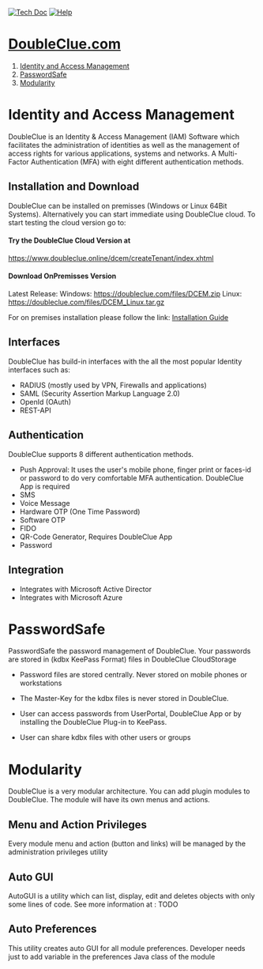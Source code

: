 [![Tech Doc](https://img.shields.io/badge/master-docs-875A7B.svg?style=flat&colorA=8F8F8F)](https://doubleclue.com/wp-content/uploads/DCEM_Manual_EN.pdf)
[![Help](https://img.shields.io/badge/master-help-875A7B.svg?style=flat&colorA=8F8F8F)](https://doubleclue.com/en/contact-us-eng/)

# [DoubleClue.com](https://www.doubleClue.com)

1. [Identity and Access Management]()
2. [PasswordSafe]()
3. [Modularity]()

# Identity and Access Management

DoubleClue is an Identity & Access Management (IAM) Software which facilitates the administration of identities as well as the management of access rights for various applications, systems and networks. A Multi-Factor Authentication (MFA) with eight different authentication methods.

## Installation and Download

DoubleClue can be installed on premisses (Windows or Linux 64Bit Systems). 
Alternatively you can start immediate using DoubleClue cloud.
To start testing the cloud version go to: 

#### Try the DoubleClue Cloud Version at

https://www.doubleclue.online/dcem/createTenant/index.xhtml

#### Download OnPremisses Version

Latest Release:
Windows: https://doubleclue.com/files/DCEM.zip
Linux: https://doubleclue.com/files/DCEM_Linux.tar.gz

For on premises installation please follow the link: <a href="https://doubleclue.com/wp-content/uploads/Quick_Installation_Guide_EN.pdf">Installation Guide</a>

## Interfaces

DoubleClue has build-in interfaces with the all the most popular Identity interfaces such as:

- RADIUS (mostly used by VPN, Firewalls and applications)
- SAML (Security Assertion Markup Language 2.0)
- OpenId (OAuth)
- REST-API

## Authentication

DoubleClue supports 8 different authentication methods.

- Push Approval: It uses the user's mobile phone, finger print or faces-id or password to do very comfortable MFA authentication. DoubleClue App is required
- SMS
- Voice Message
- Hardware OTP (One Time Password)
- Software OTP
- FIDO
- QR-Code Generator,  Requires DoubleClue App
- Password

## Integration

- Integrates with Microsoft Active Director
- Integrates with Microsoft Azure

# PasswordSafe

PasswordSafe the password management of DoubleClue. Your passwords are stored in (kdbx KeePass Format) files in DoubleClue CloudStorage 

- Password files are stored centrally. Never stored on mobile phones or workstations

- The Master-Key for the kdbx files is never stored in DoubleClue. 

- User can access passwords from UserPortal, DoubleClue App or by installing the DoubleClue Plug-in to KeePass.

- User can share kdbx files with other users or groups

# Modularity

DoubleClue is a very modular architecture. You can add plugin modules to DoubleClue. The module will have its own menus and actions.

## Menu and Action Privileges

Every module menu and action (button and links) will be managed by the administration privileges utility

## Auto GUI

AutoGUI is a utility which can list, display, edit and deletes objects with only some lines of code. See more information at : TODO

## Auto Preferences

This utility creates auto GUI for all module preferences. Developer needs just to add variable in the preferences Java class of the module
